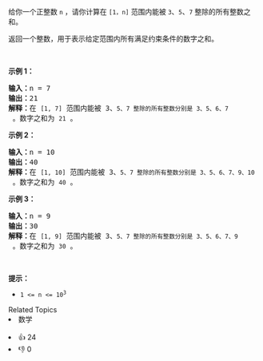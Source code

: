<p>给你一个正整数 <code>n</code> ，请你计算在 <code>[1，n]</code> 范围内能被 <code>3</code>、<code>5</code>、<code>7</code> 整除的所有整数之和。</p>

<p>返回一个整数，用于表示给定范围内所有满足约束条件的数字之和。</p>

<p>&nbsp;</p>

<p><strong>示例 1：</strong></p>

<pre><strong>输入：</strong>n = 7
<strong>输出：</strong>21
<strong>解释：</strong>在 <span><code>[1, 7]</code></span> 范围内能被 3、<span><code>5、</code></span><span><code>7 整除的所有整数分别是</code></span><span><code> 3、5、6、7</code></span> 。数字之和为 <span><code>21</code></span> 。
</pre>

<p><strong>示例 2：</strong></p>

<pre><strong>输入：</strong>n = 10
<strong>输出：</strong>40
<strong>解释：</strong>在 <span><code>[1, 10]</code></span> 范围内能被 3、<span><code>5、</code></span><span><code>7 整除的所有整数分别是</code></span><span><code> 3、5、6、7、9、10</code></span> 。数字之和为 <span><code>40</code></span> 。
</pre>

<p><strong>示例 3：</strong></p>

<pre><strong>输入：</strong>n = 9
<strong>输出：</strong>30
<strong>解释：</strong>在 <span><code>[1, 9]</code></span> 范围内能被 3、<span><code>5、</code></span><span><code>7 整除的所有整数分别是</code></span><span><code> 3、5、6、7、9</code></span> 。数字之和为 <span><code>30</code></span> 。
</pre>

<p>&nbsp;</p>

<p><strong>提示：</strong></p>

<ul> 
 <li><code>1 &lt;= n &lt;= 10<sup>3</sup></code></li> 
</ul>

<div><div>Related Topics</div><div><li>数学</li></div></div><br><div><li>👍 24</li><li>👎 0</li></div>